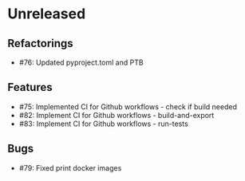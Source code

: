 # Unreleased

## Refactorings

 - #76: Updated pyproject.toml and PTB

## Features

 - #75: Implemented CI for Github workflows - check if build needed
 - #82: Implement CI for Github workflows - build-and-export
 - #83: Implement CI for Github workflows - run-tests

## Bugs

 - #79: Fixed print docker images
